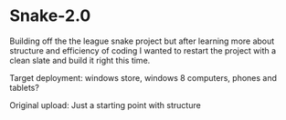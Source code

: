 Snake-2.0
=========

Building off the the league snake project but after learning more about structure and efficiency of coding
I wanted to restart the project with a clean slate and build it right this time.

Target deployment: windows store, windows 8 computers, phones and tablets?



Original upload: Just a starting point with structure
